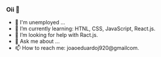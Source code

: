 ### Oii 👋

- 🔭 I'm unemployed ...
- 🌱 I’m currently learning: HTNL, CSS, JavaScript, React.js.
- 🤔 I’m looking for help with Ract.js.
- 💬 Ask me about ...
- 📫 How to reach me: joaoeduardoj920@gmailcom.

